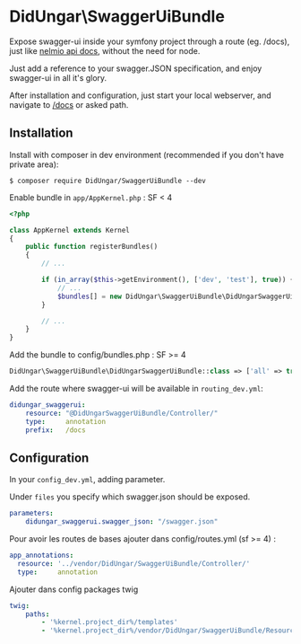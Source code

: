 # DidUngar\SwaggerUiBundle

Expose swagger-ui inside your symfony project through a route (eg. /docs), just like [nelmio api docs](https://github.com/nelmio/NelmioApiDocBundle), without the need for node.

Just add a reference to your swagger.JSON specification, and enjoy swagger-ui in all it's glory.

After installation and configuration, just start your local webserver, and navigate to [/docs](http://127.0.0.1:8000/docs) or asked path.

## Installation

Install with composer in dev environment (recommended if you don't have private area):

`$ composer require DidUngar/SwaggerUiBundle --dev`

Enable bundle in `app/AppKernel.php` : SF < 4
```php
<?php

class AppKernel extends Kernel
{
    public function registerBundles()
    {
        // ...

        if (in_array($this->getEnvironment(), ['dev', 'test'], true)) {
            // ...
            $bundles[] = new DidUngar\SwaggerUiBundle\DidUngarSwaggerUiBundle();
        }

        // ...
    }
}
```
Add the bundle to config/bundles.php : SF >= 4
```php
DidUngar\SwaggerUiBundle\DidUngarSwaggerUiBundle::class => ['all' => true],
```

Add the route where swagger-ui will be available in `routing_dev.yml`:

```yaml
didungar_swaggerui:
    resource: "@DidUngarSwaggerUiBundle/Controller/"
    type:     annotation
    prefix:   /docs
```

## Configuration

In your `config_dev.yml`, adding parameter.

Under `files` you specify which swagger.json should be exposed.

```yaml
parameters:
    didungar_swaggerui.swagger_json: "/swagger.json"
```
Pour avoir les routes de bases ajouter dans config/routes.yml (sf >= 4) :
```yaml
app_annotations:
  resource: '../vendor/DidUngar/SwaggerUiBundle/Controller/'
  type:     annotation
```

Ajouter dans config packages twig
```yaml
twig:
    paths:
        - '%kernel.project_dir%/templates'
        - '%kernel.project_dir%/vendor/DidUngar/SwaggerUiBundle/Resources/views'
```
